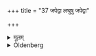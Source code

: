 +++
title = "37 जपेद्वा लघुषु जपेद्वा"

+++

<details><summary>मूलम्</summary>

जपेद्वा लघुषु जपेद्वा लघुषु ३७
</details>

<details><summary>Oldenberg</summary>

37. Or he may murmur (those verses) at light (offences). Or he may murmur (those verses) at light (offences).

End of the Second Paṭala.
</details>
